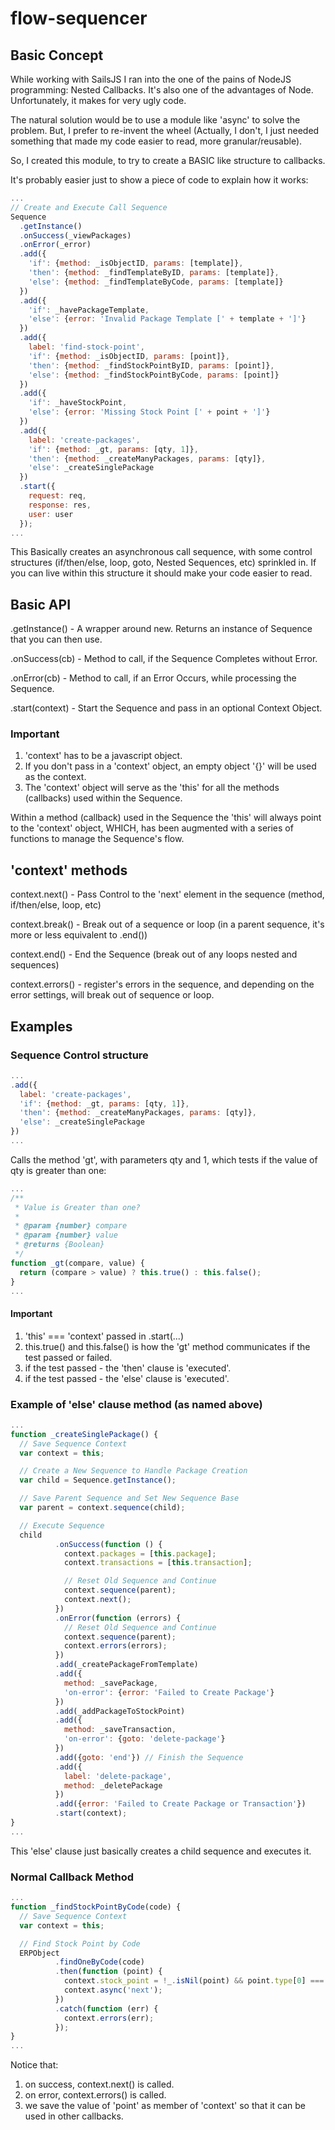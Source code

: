 # flow-sequencer

## Basic Concept

While working with SailsJS I ran into the one of the pains of NodeJS programming: Nested Callbacks.
It's also one of the advantages of Node. Unfortunately, it makes for very ugly code.

The natural solution would be to use a module like 'async' to solve the problem.
But, I prefer to re-invent the wheel (Actually, I don't, I just needed
something that made my code easier to read, more granular/reusable).

So, I created this module, to try to create a BASIC like structure to callbacks.

It's probably easier just to show a piece of code to explain how it works:

```js
...
// Create and Execute Call Sequence
Sequence
  .getInstance()
  .onSuccess(_viewPackages)
  .onError(_error)
  .add({
    'if': {method: _isObjectID, params: [template]},
    'then': {method: _findTemplateByID, params: [template]},
    'else': {method: _findTemplateByCode, params: [template]}
  })
  .add({
    'if': _havePackageTemplate,
    'else': {error: 'Invalid Package Template [' + template + ']'}
  })
  .add({
    label: 'find-stock-point',
    'if': {method: _isObjectID, params: [point]},
    'then': {method: _findStockPointByID, params: [point]},
    'else': {method: _findStockPointByCode, params: [point]}
  })
  .add({
    'if': _haveStockPoint,
    'else': {error: 'Missing Stock Point [' + point + ']'}
  })
  .add({
    label: 'create-packages',
    'if': {method: _gt, params: [qty, 1]},
    'then': {method: _createManyPackages, params: [qty]},
    'else': _createSinglePackage
  })
  .start({
    request: req,
    response: res,
    user: user
  });
...
```

This Basically creates an asynchronous call sequence, with some control structures (if/then/else, loop, goto, Nested Sequences, etc) sprinkled in. If you can live within this structure it should make your code easier to read.

## Basic API

.getInstance() - A wrapper around new. Returns an instance of Sequence that you can then use.

.onSuccess(cb) - Method to call, if the Sequence Completes without Error.

.onError(cb) - Method to call, if an Error Occurs, while processing the Sequence.

.start(context) - Start the Sequence and pass in an optional Context Object.

### Important

1. 'context' has to be a javascript object.
2. If you don't pass in a 'context' object, an empty object '{}' will be used as the context.
3. The 'context' object will serve as the 'this' for all the methods (callbacks) used within the Sequence.

Within a method (callback) used in the Sequence the 'this' will always point to the 'context' object, WHICH,
has been augmented with a series of functions to manage the Sequence's flow.

## 'context' methods

context.next() - Pass Control to the 'next' element in the sequence (method, if/then/else, loop, etc)

context.break() - Break out of a sequence or loop (in a parent sequence, it's more or less equivalent to .end())

context.end() - End the Sequence (break out of any loops nested and sequences)

context.errors() - register's errors in the sequence, and depending on the error settings, will break out of sequence or loop.

## Examples

### Sequence Control structure

```js
...
.add({
  label: 'create-packages',
  'if': {method: _gt, params: [qty, 1]},
  'then': {method: _createManyPackages, params: [qty]},
  'else': _createSinglePackage
})
...
```

Calls the method 'gt', with parameters qty and 1, which tests if the value of qty is greater than one:

```js
...
/**
 * Value is Greater than one?
 *
 * @param {number} compare
 * @param {number} value
 * @returns {Boolean}
 */
function _gt(compare, value) {
  return (compare > value) ? this.true() : this.false();
}
...
```

#### Important

1. 'this' === 'context' passed in .start(...)
2. this.true() and this.false() is how the 'gt' method communicates if the test passed or failed.
3. if the test passed - the 'then' clause is 'executed'.
4. if the test passed - the 'else' clause is 'executed'.


### Example of 'else' clause method (as named above)

```js
...
function _createSinglePackage() {
  // Save Sequence Context
  var context = this;

  // Create a New Sequence to Handle Package Creation
  var child = Sequence.getInstance();

  // Save Parent Sequence and Set New Sequence Base
  var parent = context.sequence(child);

  // Execute Sequence
  child
          .onSuccess(function () {
            context.packages = [this.package];
            context.transactions = [this.transaction];

            // Reset Old Sequence and Continue
            context.sequence(parent);
            context.next();
          })
          .onError(function (errors) {
            // Reset Old Sequence and Continue
            context.sequence(parent);
            context.errors(errors);
          })
          .add(_createPackageFromTemplate)
          .add({
            method: _savePackage,
            'on-error': {error: 'Failed to Create Package'}
          })
          .add(_addPackageToStockPoint)
          .add({
            method: _saveTransaction,
            'on-error': {goto: 'delete-package'}
          })
          .add({goto: 'end'}) // Finish the Sequence
          .add({
            label: 'delete-package',
            method: _deletePackage
          })
          .add({error: 'Failed to Create Package or Transaction'})
          .start(context);
}
...
```

This 'else' clause just basically creates a child sequence and executes it.

### Normal Callback Method

```js
...
function _findStockPointByCode(code) {
  // Save Sequence Context
  var context = this;

  // Find Stock Point by Code
  ERPObject
          .findOneByCode(code)
          .then(function (point) {
            context.stock_point = !_.isNil(point) && point.type[0] === 'S' ? point : null;
            context.async('next');
          })
          .catch(function (err) {
            context.errors(err);
          });
}
...
```

Notice that:

1. on success, context.next() is called.
2. on error, context.errors() is called.
3. we save the value of 'point' as member of 'context' so that it can be used in other callbacks.
